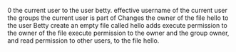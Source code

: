 0 the current user to the user betty.
effective username of the current user
the groups the current user is part of
Changes the owner of the file hello to the user Betty
create an empty file called hello
adds execute permission to the owner of the file
execute permission to the owner and the group owner, and read permission to other users, to the file hello.
